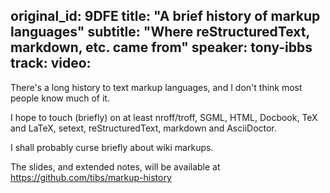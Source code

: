 original_id: 9DFE
title: "A brief history of markup languages"
subtitle: "Where reStructuredText, markdown, etc. came from"
speaker: tony-ibbs
track: 
video:
---
There's a long history to text markup languages, and I don't think most people know much of it.

I hope to touch (briefly) on at least nroff/troff, SGML, HTML, Docbook, TeX and LaTeX, setext, reStructuredText, markdown and AsciiDoctor.

I shall probably curse briefly about wiki markups.

The slides, and extended notes, will be available at https://github.com/tibs/markup-history
